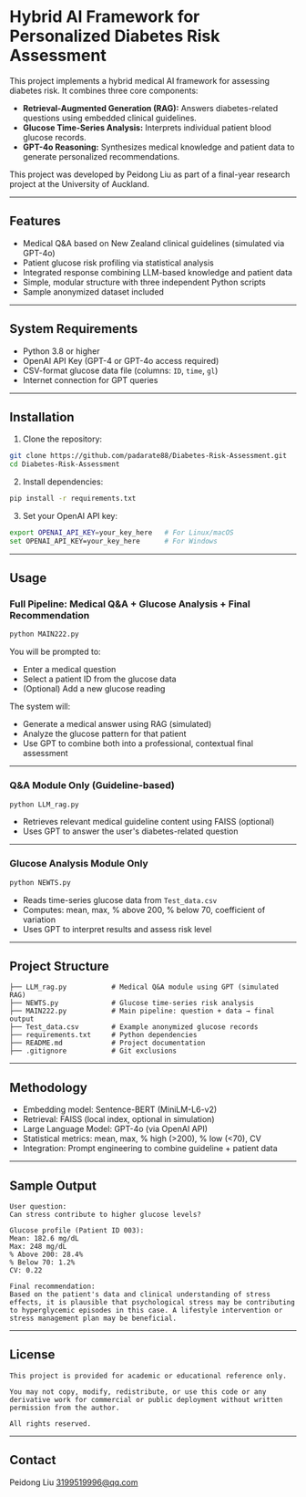 # Hybrid AI Framework for Personalized Diabetes Risk Assessment

This project implements a hybrid medical AI framework for assessing diabetes risk. It combines three core components:

- **Retrieval-Augmented Generation (RAG):** Answers diabetes-related questions using embedded clinical guidelines.
- **Glucose Time-Series Analysis:** Interprets individual patient blood glucose records.
- **GPT-4o Reasoning:** Synthesizes medical knowledge and patient data to generate personalized recommendations.

This project was developed by Peidong Liu as part of a final-year research project at the University of Auckland.

---

## Features

- Medical Q&A based on New Zealand clinical guidelines (simulated via GPT-4o)
- Patient glucose risk profiling via statistical analysis
- Integrated response combining LLM-based knowledge and patient data
- Simple, modular structure with three independent Python scripts
- Sample anonymized dataset included

---

## System Requirements

- Python 3.8 or higher
- OpenAI API Key (GPT-4 or GPT-4o access required)
- CSV-format glucose data file (columns: `ID`, `time`, `gl`)
- Internet connection for GPT queries

---

## Installation

1. Clone the repository:

```bash
git clone https://github.com/padarate88/Diabetes-Risk-Assessment.git
cd Diabetes-Risk-Assessment
```

2. Install dependencies:

```bash
pip install -r requirements.txt
```

3. Set your OpenAI API key:

```bash
export OPENAI_API_KEY=your_key_here   # For Linux/macOS
set OPENAI_API_KEY=your_key_here      # For Windows
```

---

## Usage

### Full Pipeline: Medical Q&A + Glucose Analysis + Final Recommendation

```bash
python MAIN222.py
```

You will be prompted to:

- Enter a medical question
- Select a patient ID from the glucose data
- (Optional) Add a new glucose reading

The system will:

- Generate a medical answer using RAG (simulated)
- Analyze the glucose pattern for that patient
- Use GPT to combine both into a professional, contextual final assessment

---

### Q&A Module Only (Guideline-based)

```bash
python LLM_rag.py
```

- Retrieves relevant medical guideline content using FAISS (optional)
- Uses GPT to answer the user's diabetes-related question

---

### Glucose Analysis Module Only

```bash
python NEWTS.py
```

- Reads time-series glucose data from `Test_data.csv`
- Computes: mean, max, % above 200, % below 70, coefficient of variation
- Uses GPT to interpret results and assess risk level

---

## Project Structure

```
├── LLM_rag.py           # Medical Q&A module using GPT (simulated RAG)
├── NEWTS.py             # Glucose time-series risk analysis
├── MAIN222.py           # Main pipeline: question + data → final output
├── Test_data.csv        # Example anonymized glucose records
├── requirements.txt     # Python dependencies
├── README.md            # Project documentation
├── .gitignore           # Git exclusions
```

---

## Methodology

- Embedding model: Sentence-BERT (MiniLM-L6-v2)
- Retrieval: FAISS (local index, optional in simulation)
- Large Language Model: GPT-4o (via OpenAI API)
- Statistical metrics: mean, max, % high (>200), % low (<70), CV
- Integration: Prompt engineering to combine guideline + patient data

---

## Sample Output

```
User question:
Can stress contribute to higher glucose levels?

Glucose profile (Patient ID 003):
Mean: 182.6 mg/dL
Max: 248 mg/dL
% Above 200: 28.4%
% Below 70: 1.2%
CV: 0.22

Final recommendation:
Based on the patient's data and clinical understanding of stress effects, it is plausible that psychological stress may be contributing to hyperglycemic episodes in this case. A lifestyle intervention or stress management plan may be beneficial.
```

---

## License

```
This project is provided for academic or educational reference only.

You may not copy, modify, redistribute, or use this code or any derivative work for commercial or public deployment without written permission from the author.

All rights reserved.
```

---

## Contact

Peidong Liu 3199519996@qq.com
